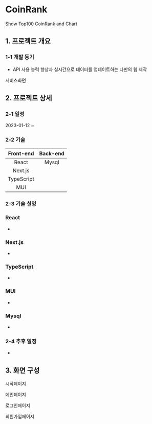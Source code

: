 # CoinRank
Show Top100 CoinRank and Chart

## 1. 프로젝트 개요

### 1-1 개발 동기
- API 사용 능력 향상과 실시간으로 데이터를 업데이트하는 나만의 웹 제작

서비스화면

## 2. 프로젝트 상세

### 2-1 일정
2023-01-12 ~ 
### 2-2 기술

|Front-end|Back-end|
|:---:|:---:|
|React|Mysql|
|Next.js|
|TypeScript|
|MUI|

### 2-3 기술 설명
### React
-

### Next.js
-

### TypeScript
-

### MUI
-

### Mysql
-

### 2-4 추후 일정
-

## 3. 화면 구성
시작페이지

메인페이지

로그인페이지

회원가입페이지



